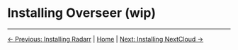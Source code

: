 # Installing Overseer (wip)


---
[&larr; Previous: Installing Radarr](5.%20Installing%20Radarr.md) | [Home](README.md) | [Next: Installing NextCloud &rarr;](7.%20Installing%20NextCloud.md)
